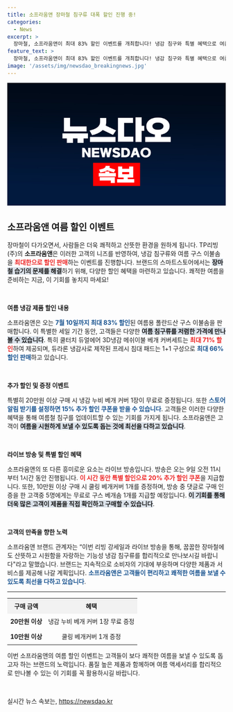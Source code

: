 ```yaml
---
title: 소프라움앤 장마철 침구류 대폭 할인 진행 중!
categories:
  - News
excerpt: >
  장마철, 소프라움앤이 최대 83% 할인 이벤트를 개최합니다! 냉감 침구와 특별 혜택으로 여름을 시원하게! 라이브 방송 중 구매 인증 시 경품도 증정합니다. 놓치지 마세요!
feature_text: >
  장마철, 소프라움앤이 최대 83% 할인 이벤트를 개최합니다! 냉감 침구와 특별 혜택으로 여름을 시원하게! 라이브 방송 중 구매 인증 시 경품도 증정합니다. 놓치지 마세요!
image: '/assets/img/newsdao_breakingnews.jpg'
---
```


<p><img src="/assets/img/newsdao_breakingnews.jpg" alt="pcversion 속보" /></p>

<h2 data-ke-size="size26">소프라움앤 여름 할인 이벤트</h2>

<p data-ke-size="size16">장마철이 다가오면서, 사람들은 더욱 쾌적하고 산뜻한 환경을 원하게 됩니다. TP리빙(주)의 <b>소프라움앤</b>은 이러한 고객의 니즈를 반영하여, 냉감 침구류와 여름 구스 이불솜을 <b><span style="color: #ee2323;">최대한으로 할인 판매</span></b>하는 이벤트를 진행합니다. 브랜드의 스마트스토어에서는 <b><span style="background-color: #21538527;">장마철 습기의 문제를 해결</span></b>하기 위해, 다양한 할인 혜택을 마련하고 있습니다. 쾌적한 여름을 준비하는 지금, 이 기회를 놓치지 마세요!</p>

<p data-ke-size="size16">&nbsp;</p>

<p><b>여름 냉감 제품 할인 내용</b></p>

<p data-ke-size="size16">소프라움앤은 오는 <b><span style="color: #1a5490;">7월 10일까지 최대 83% 할인</span></b>된 여름용 폴란드산 구스 이불솜을 판매합니다. 이 특별한 세일 기간 동안, 고객들은 다양한 <b><span style="background-color: #21538527;">여름 침구류를 저렴한 가격에 만나볼 수 있습니다</span></b>. 특히 쿨터치 듀얼에어 3D냉감 메쉬이불 베개 커버세트는 <b><span style="color: #ee2323;">최대 71% 할인</span></b>하여 제공되며, 듀라론 냉감사로 제작된 프레시 침대 패드는 1+1 구성으로 <b><span style="color: #1a5490;">최대 66% 할인 판매</span></b>하고 있습니다.</p>

<p data-ke-size="size16">&nbsp;</p>

<p><b>추가 할인 및 증정 이벤트</b></p>

<p data-ke-size="size16">특별히 20만원 이상 구매 시 냉감 누비 베개 커버 1장이 무료로 증정됩니다. 또한 <b><span style="color: #1a5490;">스토어 알림 받기를 설정하면 15% 추가 할인 쿠폰을 받을 수 있습니다</span></b>. 고객들은 이러한 다양한 혜택을 통해 여름철 침구를 업데이트할 수 있는 기회를 가지게 됩니다. 소프라움앤은 고객이 <b><span style="background-color: #21538527;">여름을 시원하게 보낼 수 있도록 돕는 것에 최선을 다하고 있습니다</span></b>.</p>

<p data-ke-size="size16">&nbsp;</p>

<p><b>라이브 방송 및 특별 할인 혜택</b></p>

<p data-ke-size="size16">소프라움앤의 또 다른 흥미로운 요소는 라이브 방송입니다. 방송은 오는 9일 오전 11시부터 1시간 동안 진행됩니다. <b><span style="color: #ee2323;">이 시간 동안 특별 할인으로 20% 추가 할인 쿠폰</span></b>을 지급합니다. 또한, 10만원 이상 구매 시 쿨링 베개커버 1개를 증정하며, 방송 중 댓글로 구매 인증을 한 고객중 5명에게는 무료로 구스 베개솜 1개를 지급할 예정입니다. <b><span style="background-color: #21538527;">이 기회를 통해 더욱 많은 고객이 제품을 직접 확인하고 구매할 수 있습니다</span></b>.</p>

<p data-ke-size="size16">&nbsp;</p>

<p><b>고객의 만족을 향한 노력</b></p>

<p data-ke-size="size16">소프라움앤 브랜드 관계자는 “이번 리빙 강세일과 라이브 방송을 통해, 꿉꿉한 장마철에도 산뜻하고 시원함을 자랑하는 기능성 냉감 침구류를 합리적으로 만나보시길 바랍니다"라고 말했습니다. 브랜드는 지속적으로 소비자의 기대에 부응하며 다양한 제품과 서비스를 제공해 나갈 계획입니다. <b><span style="color: #1a5490;">소프라움앤은 고객들이 편리하고 쾌적한 여름을 보낼 수 있도록 최선을 다하고 있습니다</span></b>.</p>

<hr>

<table style="border-collapse: collapse; width: 100%;">
  <tr>
    <td style="text-align: center; height: 30px; background-color: #f2f2f2;"><b>구매 금액</b></td>
    <td style="text-align: center; height: 30px; background-color: #f2f2f2;"><b>혜택</b></td>
  </tr>
  <tr>
    <td style="text-align: center; height: 30px;"><b>20만원 이상</b></td>
    <td style="text-align: center; height: 30px;">냉감 누비 베개 커버 1장 무료 증정</td>
  </tr>
  <tr>
    <td style="text-align: center; height: 30px;"><b>10만원 이상</b></td>
    <td style="text-align: center; height: 30px;">쿨링 베개커버 1개 증정</td>
  </tr>
</table>

<p data-ke-size="size16">이번 소프라움앤의 여름 할인 이벤트는 고객들이 보다 쾌적한 여름을 보낼 수 있도록 돕고자 하는 브랜드의 노력입니다. 품질 높은 제품과 함께하며 여름 액세서리를 합리적으로 만나볼 수 있는 이 기회를 꼭 활용하시길 바랍니다.</p>

<p data-ke-size="size16">&nbsp;</p>
실시간 뉴스 속보는, <a href="https://newsdao.kr" rel="dofollow">https://newsdao.kr</a>


